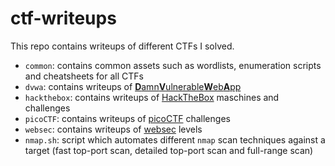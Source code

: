 # ctf-writeups

This repo contains writeups of different CTFs I solved.

- `common`: contains common assets such as wordlists, enumeration scripts and cheatsheets for all CTFs
- `dvwa`: contains writeups of [**D**amn**V**ulnerable**W**eb**A**pp](https://github.com/digininja/DVWA)
- `hackthebox`: contains writeups of [HackTheBox](https://www.hackthebox.com/) maschines and challenges
- `picoCTF`: contains writeups of [picoCTF](https://picoctf.org/) challenges
- `websec`: contains writeups of [websec](https://websec.fr/) levels
- `nmap.sh`: script which automates different `nmap` scan techniques against a target (fast top-port scan, detailed top-port scan and full-range scan)
